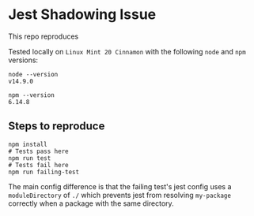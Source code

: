 # Jest Shadowing Issue

This repo reproduces

Tested locally on `Linux Mint 20 Cinnamon` with the following `node` and `npm` versions:

```shell
node --version
v14.9.0
```

```shell
npm --version
6.14.8
```

## Steps to reproduce

```shell
npm install
# Tests pass here
npm run test
# Tests fail here
npm run failing-test
```

The main config difference is that the failing test's jest config uses a `moduleDirectory` of `./` which prevents jest from resolving `my-package` correctly when a package with the same directory.
